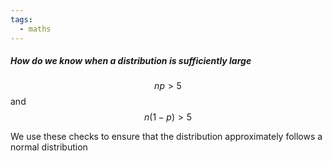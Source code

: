 ```yaml
---
tags:
  - maths
---
```

##### How do we know when a distribution is sufficiently large
$$np>5$$
and
$$n(1-p)>5$$

We use these checks to ensure that the distribution approximately follows a normal distribution 